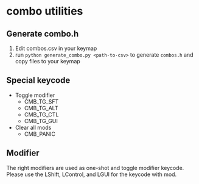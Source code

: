 # combo utilities

## Generate combo.h

1. Edit combos.csv in your keymap
2. run `python generate_combo.py <path-to-csv>` to generate `combos.h` and copy files to your keymap

## Special keycode

-   Toggle modifier
    -   CMB_TG_SFT
    -   CMB_TG_ALT
    -   CMB_TG_CTL
    -   CMB_TG_GUI
-   Clear all mods
    -   CMB_PANIC

## Modifier

The right modifiers are used as one-shot and toggle modifier keycode.  
Please use the LShift, LControl, and LGUI for the keycode with mod.
